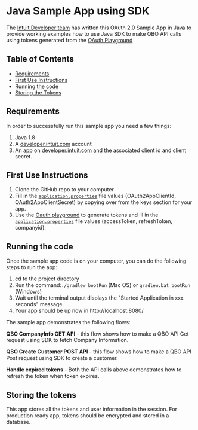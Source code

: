 # Java Sample App using SDK

The [Intuit Developer team](https://developer.intuit.com) has written this OAuth 2.0 Sample App in Java to provide working examples how to use Java SDK to make QBO API calls using tokens generated from the [OAuth Playground](https://developer.intuit.com/v2/ui#/playground) 

## Table of Contents

* [Requirements](#requirements)
* [First Use Instructions](#first-use-instructions)
* [Running the code](#running-the-code)
* [Storing the Tokens](#storing-the-tokens)


## Requirements

In order to successfully run this sample app you need a few things:

1. Java 1.8
2. A [developer.intuit.com](http://developer.intuit.com) account
3. An app on [developer.intuit.com](http://developer.intuit.com) and the associated client id and client secret.
 
## First Use Instructions

1. Clone the GitHub repo to your computer
2. Fill in the [`application.properties`](src/main/resources/application.properties) file values (OAuth2AppClientId, OAuth2AppClientSecret) by copying over from the keys section for your app.
3. Use the [Oauth playground](https://developer.intuit.com/v2/ui#/playground) to generate tokens and ill in the [`application.properties`](src/main/resources/application.properties) file values (accessToken, refreshToken, companyid).

## Running the code

Once the sample app code is on your computer, you can do the following steps to run the app:

1. cd to the project directory</li>
2. Run the command:`./gradlew bootRun` (Mac OS) or `gradlew.bat bootRun` (Windows)</li>
3. Wait until the terminal output displays the "Started Application in xxx seconds" message.
4. Your app should be up now in http://localhost:8080/ 


The sample app demonstrates the following flows:

**QBO CompanyInfo GET API** - this flow shows how to make a QBO API Get request using SDK to fetch Company Information.

**QBO Create Customer POST API** - this flow shows how to make a QBO API Post request using SDK to create a customer.

**Handle expired tokens** - Both the API calls above demonstrates how to refresh the token when token expires.


## Storing the tokens
This app stores all the tokens and user information in the session. For production ready app, tokens should be encrypted and stored in a database.

